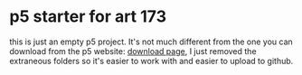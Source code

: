 # p5 starter for art 173

this is just an empty p5 project.  It's not much different from the one you can download from the p5 website: [download page](https://p5js.org/download/), I just removed the extraneous folders so it's easier to work with and easier to upload to github.